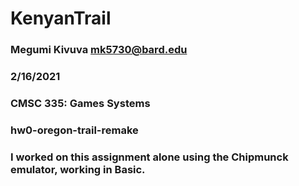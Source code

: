 # KenyanTrail

### Megumi Kivuva mk5730@bard.edu
### 2/16/2021
### CMSC 335: Games Systems
### hw0-oregon-trail-remake
### I worked on this assignment alone using the Chipmunck emulator, working in Basic.  
